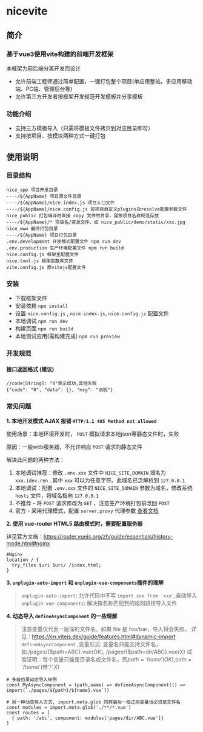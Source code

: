 # nicevite

## 简介

### 基于vue3使用vite构建的前端开发框架

本框架为前后端分离开发而设计

- 允许前端工程师通过简单配置，一键打包整个项目(单应用整站，多应用移动端、PC端、管理后台等)
- 允许第三方开发者按框架开发规范开发模板并分享模板

### 功能介绍

* 支持三方模板导入（只需将模板文件拷贝到对应目录即可）
* 支持按项目、按模块两种方式一键打包

## 使用说明

### 目录结构

```
nice_app 项目开发目录
----/${AppName} 项目源文件目录
----/${AppName}/nice.index.js 项目入口文件
----/${AppName}/nice.config.js 按项目自定义plugins及resolve配置参数文件
nice_public 打包编译时直接 copy 文件的目录，需按项目名称规范存放
----/${AppName}/* 项目名/资源文件，如 nice_public/demo/static/xxx.jpg
nice_www 最终打包目录
----/${AppName} 项目打包目录
.env.development 开发模式配置文件 npm run dev
.env.production 生产环境配置文件 npm run build
nice.config.js 框架主配置文件
nice.tool.js 框架函数库文件
vite.config.js 原vitejs配置文件
```

### 安装

* 下载框架文件
* 安装依赖 `npm install`
* 设置 `nice.config.js` , `nice.index.js`, `nice.config.js` 配置文件
* 本地调试  `npm run dev`
* 构建页面 `npm run build`
* 本地测试应用(需构建完成) `npm run preview`

### 开发规范

#### 接口返回格式 (建议)

```
//code[String]: "0"表示成功,其他失败
{"code": "0", "data": {}, "msg": "说明"}
```

### 常见问题

**1. 本地开发模式 AJAX 报错 `HTTP/1.1 405 Method not allowed`**

使用场景：本地环境开发时， `POST` 模拟请求本地json等静态文件时，失败

原因：一般web服务器，不允许响应 `POST` 请求的静态文件

解决此问题的两种方法：

1. 本地调试推荐：修改 `.env.xxx` 文件中 `NICE_SITE_DOMAIN` 域名为 `xxx.idev.ren` , 其中 `xxx` 可以为任意字符。此域名已泛解析到 `127.0.0.1`
1. 本地调试：配置 `.env.xxx` 文件的 `NICE_SITE_DOMAIN` 参数为域名，修改系统 `hosts` 文件，将域名指向 `127.0.0.1`
2. 不推荐 - 将 `POST` 请求修改为 `GET` ，注意生产环境打包前改回 `POST`
3. 官方 - 采用代理模式，配置 `server.proxy` 代理参数 [查看文档](https://cn.vitejs.dev/config/server-options.html#server-proxy)

**2. 使用 vue-router HTML5 路由模式时，需要配置服务器**

详见官方文档：<https://router.vuejs.org/zh/guide/essentials/history-mode.html#nginx>

```
#Nginx
location / {
  try_files $uri $uri/ /index.html;
}
```

**3. `unplugin-auto-import` 和 `unplugin-vue-components`插件的理解**

> `unplugin-auto-import`: 允许代码中不写 `import xxx from 'xxx'`,自动导入
> `unplugin-vue-components`: 解决按名称匹配到的规则路径导入文件

**4. 动态导入 `defineAsyncComponent` 的一些理解**

> 注意变量仅代表一层深的文件名。如果 file 是 foo/bar，导入将会失败。
> 详见：https://cn.vitejs.dev/guide/features.html#dynamic-import
> `defineAsyncComponent` ,变量形式: 变量名只能支持文件名，如./pages/{$path=ABC}.vue(OK),./pages/{$path=dir/ABC}.vue(X)
> 试验证明：每个变量只能是目录名或文件名，即$path = 'home'(OK),$path = '/home'(带'/',X)

```
# 多级目录动态导入样例
const MyAsyncComponent = (path,name) => defineAsyncComponent(() => import(`./pages/${path}/${name}.vue`))
```

```
# 另一种动态导入方式, import.meta.glob 同样最后一级正则变量也必须是文件名
const modules = import.meta.glob('./**/*.vue')
const routes = [
  { path: '/abc', component: modules['pages/dir/ABC.vue']}
]
```
